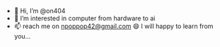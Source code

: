 - 👋 Hi, I’m @on404
- 👀 I’m interested in computer from hardware to ai
- 📫 reach me on npoppop42@gmail.com
😄  I will happy to learn from you...

<!---
on404/on404 is a ✨ special ✨ repository because its `README.md` (this file) appears on your GitHub profile.
You can click the Preview link to take a look at your changes.
--->
